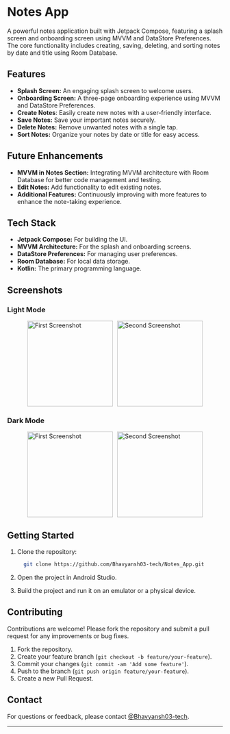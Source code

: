 # Notes App
A powerful notes application built with Jetpack Compose, featuring a splash screen and onboarding screen using MVVM and DataStore Preferences. The core functionality includes creating, saving, deleting, and sorting notes by date and title using Room Database.

## Features
- **Splash Screen:** An engaging splash screen to welcome users.
- **Onboarding Screen:** A three-page onboarding experience using MVVM and DataStore Preferences.
- **Create Notes**: Easily create new notes with a user-friendly interface.
- **Save Notes:** Save your important notes securely.
- **Delete Notes:** Remove unwanted notes with a single tap.
- **Sort Notes:** Organize your notes by date or title for easy access.

## Future Enhancements
- **MVVM in Notes Section:** Integrating MVVM architecture with Room Database for better code management and testing.
- **Edit Notes:** Add functionality to edit existing notes.
- **Additional Features:** Continuously improving with more features to enhance the note-taking experience.

## Tech Stack
- **Jetpack Compose:** For building the UI.
- **MVVM Architecture:** For the splash and onboarding screens.
- **DataStore Preferences:** For managing user preferences.
- **Room Database:** For local data storage.
- **Kotlin:** The primary programming language.

## Screenshots
### Light Mode 
<div style="display: flex; justify-content: center; align-items: center;">
    <img src="https://github.com/user-attachments/assets/f16a180a-2b9b-4c75-8913-7de66c2e469e" alt="First Screenshot" style="width: 200px; height: auto; margin-right: 10px;">
    <img src="https://github.com/user-attachments/assets/77c29526-e106-4104-a1f8-b84c888c69cb" alt="Second Screenshot" style="width: 200px; height: auto;">
</div>

### Dark Mode
<div style="display: flex; justify-content: center; align-items: center;">
    <img src="https://github.com/user-attachments/assets/f16a180a-2b9b-4c75-8913-7de66c2e469e" alt="First Screenshot" style="width: 200px; height: auto; margin-right: 10px;">
    <img src="https://github.com/user-attachments/assets/77c29526-e106-4104-a1f8-b84c888c69cb" alt="Second Screenshot" style="width: 200px; height: auto;">
</div>

## Getting Started

1. Clone the repository:

   ```sh
     git clone https://github.com/Bhavyansh03-tech/Notes_App.git
   ```
   
2. Open the project in Android Studio.
3. Build the project and run it on an emulator or a physical device.

## Contributing

Contributions are welcome! Please fork the repository and submit a pull request for any improvements or bug fixes.

1. Fork the repository.
2. Create your feature branch (`git checkout -b feature/your-feature`).
3. Commit your changes (`git commit -am 'Add some feature'`).
4. Push to the branch (`git push origin feature/your-feature`).
5. Create a new Pull Request.

## Contact

For questions or feedback, please contact [@Bhavyansh03-tech](https://github.com/Bhavyansh03-tech).

---
